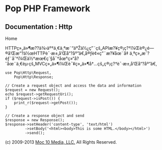 Pop PHP Framework
=================

Documentation : Http
--------------------

Home

HTTPç»„ä»¶æ??ä¾›äº†ä¸€ä¸ªæ˜“äºŽä½¿ç”¨çš„APIæ?¥ç®¡ç?†ï¼Œè®¿é—®å’Œæ“?ä½œHTTPè¯·æ±‚å’Œå“?åº”ã€‚å®ƒè¢«ç”¨æ?¥åœ¨å‡
ä¸ªç»„æˆ?éƒ¨åˆ†ï¼Œä½†æœ€ç´§å¯†åœ°ç»“å?ˆåœ¨ä¸€èµ·çš„MVCç»„ä»¶ï¼Œè¯¥ç»„ä»¶å†…çš„ç®¡ç?†è¯·æ±‚å’Œå“?åº”ã€‚

    use Pop\Http\Request,
        Pop\Http\Response;

    // Create a request object and access the data and information
    $request = new Request();
    echo $request->getRequestUri();
    if ($request->isPost()) {
        print_r($request->getPost());
    }

    // Create a response object and send
    $response = new Response();
    $response->setHeader('content-type', 'text/html')
             ->setBody('<html><body>This is some HTML.</body></html>')
             ->send();

\(c) 2009-2013 [Moc 10 Media, LLC.](http://www.moc10media.com) All
Rights Reserved.
